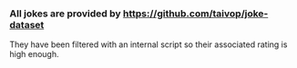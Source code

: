 ### All jokes are provided by https://github.com/taivop/joke-dataset

They have been filtered with an internal script so their associated rating is high enough.
